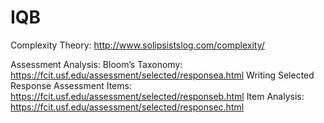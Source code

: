 # IQB

Complexity Theory:
http://www.solipsistslog.com/complexity/

Assessment Analysis:
Bloom’s Taxonomy: 
https://fcit.usf.edu/assessment/selected/responsea.html 
Writing Selected Response Assessment Items:
https://fcit.usf.edu/assessment/selected/responseb.html 
Item Analysis: 
https://fcit.usf.edu/assessment/selected/responsec.html 
